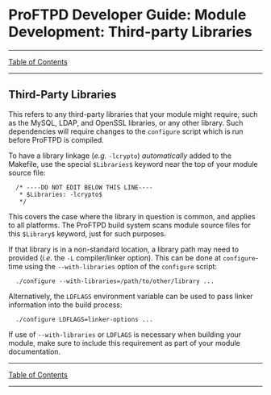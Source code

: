# ProFTPD Developer Guide: Module Development: Third-party Libraries

---

[Table of Contents](../toc.md)

---

## Third-Party Libraries

This refers to any third-party libraries that your module might require, such
as the MySQL, LDAP, and OpenSSL libraries, or any other library.  Such
dependencies will require changes to the `configure` script which is run before
ProFTPD is compiled.

To have a library linkage (_e.g._ `-lcrypto`) _automatically_ added to the
Makefile, use the special `$Libraries$` keyword near the top of your module
source file:

```
  /* ----DO NOT EDIT BELOW THIS LINE----
   * $Libraries: -lcrypto$
   */
```

This covers the case where the library in question is common, and applies
to all platforms.  The ProFTPD build system scans module source files for
this `$Library$` keyword, just for such purposes.

If that library is in a non-standard location, a library path may need to
provided (_i.e._ the `-L` compiler/linker option).  This can be done at
`configure`-time using the `--with-libraries` option of the `configure` script:

```
  ./configure --with-libraries=/path/to/other/library ...
```

Alternatively, the `LDFLAGS` environment variable can be used to pass linker
information into the build process:

```
  ./configure LDFLAGS=linker-options ...
```

If use of `--with-libraries` or `LDFLAGS` is necessary when building your
module, make sure to include this requirement as part of your module
documentation.

---

[Table of Contents](../toc.md)

---
